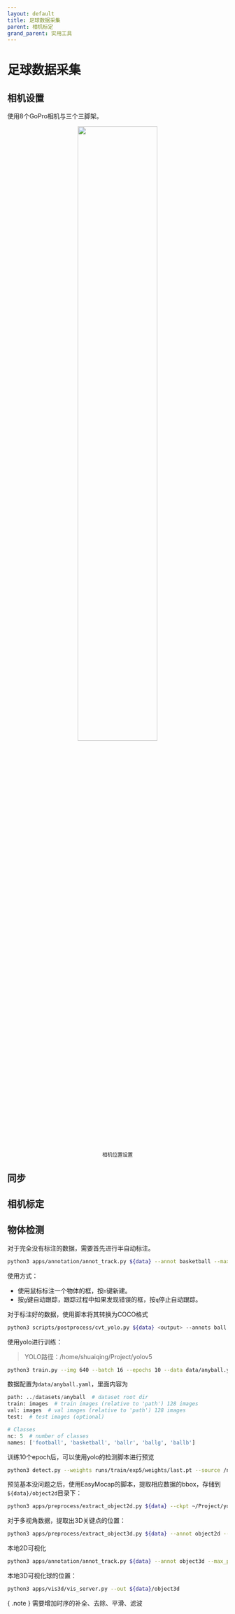 ```yaml
---
layout: default
title: 足球数据采集
parent: 相机标定
grand_parent: 实用工具
---
```


# 足球数据采集

## 相机设置

使用8个GoPro相机与三个三脚架。

<div align="center">
    <img src="./football/football.jpg" width="60%">
    <br><sup>相机位置设置</sup>
</div>

## 同步

## 相机标定

## 物体检测

对于完全没有标注的数据，需要首先进行半自动标注。

```bash
python3 apps/annotation/annot_track.py ${data} --annot basketball --max_person 1 --step 5
```

使用方式：
- 使用鼠标标注一个物体的框，按`n`键新建。
- 按`g`键自动跟踪，跟踪过程中如果发现错误的框，按`q`停止自动跟踪。

对于标注好的数据，使用脚本将其转换为COCO格式

```bash
python3 scripts/postprocess/cvt_yolo.py ${data} <output> --annots ball
```

使用yolo进行训练：
> YOLO路径：/home/shuaiqing/Project/yolov5

```bash
python3 train.py --img 640 --batch 16 --epochs 10 --data data/anyball.yaml --weights models/yolov5m.p
```

数据配置为`data/anyball.yaml`，里面内容为

```python
path: ../datasets/anyball  # dataset root dir
train: images  # train images (relative to 'path') 128 images
val: images  # val images (relative to 'path') 128 images
test:  # test images (optional)

# Classes
nc: 5  # number of classes
names: ['football', 'basketball', 'ballr', 'ballg', 'ballb']
```

训练10个epoch后，可以使用yolo的检测脚本进行预览

```bash
python3 detect.py --weights runs/train/exp5/weights/last.pt --source /nas/dataset/soccer/gopro-soccer-211204/h5-seq0-sync/seq0/images/1
```

预览基本没问题之后，使用EasyMocap的脚本，提取相应数据的bbox，存储到`${data}/object2d`目录下：

```bash
python3 apps/preprocess/extract_object2d.py ${data} --ckpt ~/Project/yolov5/runs/train/exp5/weights/last.pt --out object2d
```

对于多视角数据，提取出3D关键点的位置：

```bash
python3 apps/preprocess/extract_object3d.py ${data} --annot object2d --step 1
```

本地2D可视化
```bash
python3 apps/annotation/annot_track.py ${data} --annot object3d --max_person 1 --step 5
```

本地3D可视化球的位置：
```bash
python3 apps/vis3d/vis_server.py --out ${data}/object3d
```

{ .note }
需要增加时序的补全、去除、平滑、滤波

